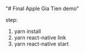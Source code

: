 "# Final Apple Gia Tien demo" 

step: 
1. yarn install
2. yarn react-native link
3. yarn react-native start
